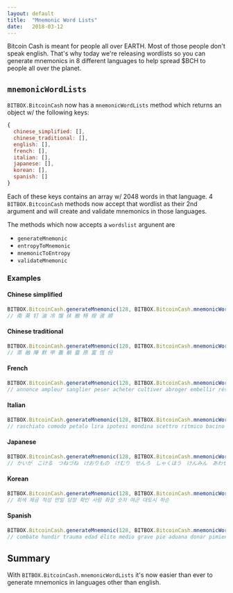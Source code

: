 ```yaml
---
layout: default
title:  "Mnemonic Word Lists"
date:   2018-03-12
---
```


Bitcoin Cash is meant for people all over EARTH. Most of those people don't speak english. That's why today we're releasing wordlists so you can generate mnemonics in 8 different languages to help spread $BCH to people all over the planet.

## `mnemonicWordLists`

`BITBOX.BitcoinCash` now has a `mnemonicWordLists` method which returns an object w/ the following keys:

```js
{
  chinese_simplified: [],
  chinese_traditional: [],
  english: [],
  french: [],
  italian: [],
  japanese: [],
  korean: [],
  spanish: []
}
```

Each of these keys contains an array w/ 2048 words in that language. 4 `BITBOX.BitcoinCash` methods now accept that wordlist as their 2nd argument and will create and validate mnemonics in those languages.

The methods which now accepts a `wordslist` argunent are

* `generateMnemonic`
* `entropyToMnemonic`
* `mnemonicToEntropy`
* `validateMnemonic`

### Examples

#### Chinese simplified

```js
BITBOX.BitcoinCash.generateMnemonic(128, BITBOX.BitcoinCash.mnemonicWordLists().chinese_simplified);
// 南 英 钉 油 冷 馏 扶 搬 特 规 波 顺
```

#### Chinese traditional

```js
BITBOX.BitcoinCash.generateMnemonic(128, BITBOX.BitcoinCash.mnemonicWordLists().chinese_traditional);
// 蒸 融 陣 默 甲 蓋 躺 靈 原 富 恆 份
```

#### French

```js
BITBOX.BitcoinCash.generateMnemonic(128, BITBOX.BitcoinCash.mnemonicWordLists().french);
// annonce ampleur sanglier peser acheter cultiver abroger embellir résoudre dialogue grappin lanterne
```

#### Italian

```js
BITBOX.BitcoinCash.generateMnemonic(128, BITBOX.BitcoinCash.mnemonicWordLists().italian);
// raschiato comodo petalo lira ipotesi mondina scettro ritmico bacino abrasivo attrito eletto
```

#### Japanese

```js
BITBOX.BitcoinCash.generateMnemonic(128, BITBOX.BitcoinCash.mnemonicWordLists().japanese);
// かいが　こける　つねづね　けおりもの　けむり　せんろ　しゃくほう　けんみん　あわせる　ひつぎ　みてい　たいない
```

#### Korean

```js
BITBOX.BitcoinCash.generateMnemonic(128, BITBOX.BitcoinCash.mnemonicWordLists().korean);
// 회색 제공 적성 만일 당장 확인 사람 화장 숫자 여군 대도시 하순
```

#### Spanish

```js
BITBOX.BitcoinCash.generateMnemonic(128, BITBOX.BitcoinCash.mnemonicWordLists().spanish);
// combate hundir trauma edad élite medio grave pie aduana donar pimienta bodega
```

## Summary

With `BITBOX.BitcoinCash.mnemonicWordLists` it's now easier than ever to generate mnemonics in languages other than english.
